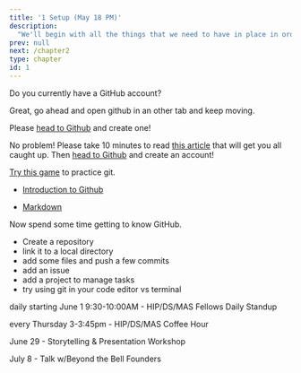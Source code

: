 ```yaml
---
title: '1 Setup (May 18 PM)'
description:
  "We'll begin with all the things that we need to have in place in order to get to work.  This includes virtual environments, Github, code editors, and tools for communications, reporting, and project management (Slack, Zoom…)."
prev: null
next: /chapter2
type: chapter
id: 1
---
```


<exercise id="1" title="Introduction" type="slides">

<slides source="chapter1_01_introduction">
</slides>

</exercise>


<exercise id="2" title="Github">

Do you currently have a GitHub account?

<choice>
<opt text="Yes" correct="true">

Great, go ahead and open github in an other tab and keep moving.

</opt>

<opt text="No" correct="true">

Please [head to Github](https://github.com/join) and create one!

</opt>

<opt text="A hub of gits? What are you talking about?" correct="true">

No problem! Please take 10 minutes to read [this article](https://techcrunch.com/2012/07/14/what-exactly-is-github-anyway/) that will get you all caught up. Then [head to Github](https://github.com/join) and create an account!

</opt>
</choice>

</exercise>

<exercise id="3" title="Git" type="slides">

<slides source="chapter1_git">
</slides>

</exercise>

<exercise id="4" title="Game" >

[Try this game](https://learngitbranching.js.org) to practice git.


</exercise>

<exercise id="5" title="Github">

- [Introduction to Github](https://lab.github.com/githubtraining/introduction-to-github)

- [Markdown](https://lab.github.com/githubtraining/communicating-using-markdown)

Now spend some time getting to know GitHub.  
- Create a repository 
- link it to a local directory
- add some files and push a few commits 
- add an issue
- add a project to manage tasks
- try using git in your code editor vs terminal  

</exercise>

<exercise id="6" title="Events" >

daily starting June 1 9:30-10:00AM -  HIP/DS/MAS Fellows Daily Standup

every Thursday 3-3:45pm - HIP/DS/MAS Coffee Hour

June 29 - Storytelling & Presentation Workshop

July 8 - Talk w/Beyond the Bell Founders

</exercise>